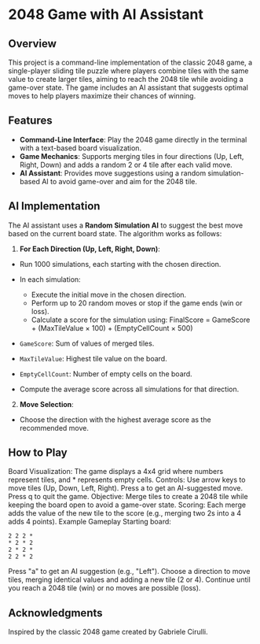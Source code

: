 # 2048 Game with AI Assistant

## Overview

This project is a command-line implementation of the classic 2048 game, a single-player sliding tile puzzle where players combine tiles with the same value to create larger tiles, aiming to reach the 2048 tile while avoiding a game-over state. The game includes an AI assistant that suggests optimal moves to help players maximize their chances of winning.

## Features

- **Command-Line Interface**: Play the 2048 game directly in the terminal with a text-based board visualization.
- **Game Mechanics**: Supports merging tiles in four directions (Up, Left, Right, Down) and adds a random 2 or 4 tile after each valid move.
- **AI Assistant**: Provides move suggestions using a random simulation-based AI to avoid game-over and aim for the 2048 tile.

## AI Implementation

The AI assistant uses a **Random Simulation AI** to suggest the best move based on the current board state. The algorithm works as follows:

1. **For Each Direction (Up, Left, Right, Down)**:
- Run 1000 simulations, each starting with the chosen direction.
- In each simulation:
    - Execute the initial move in the chosen direction.
    - Perform up to 20 random moves or stop if the game ends (win or loss).
    - Calculate a score for the simulation using:
      FinalScore = GameScore + (MaxTileValue × 100) + (EmptyCellCount × 500)

- `GameScore`: Sum of values of merged tiles.
- `MaxTileValue`: Highest tile value on the board.
- `EmptyCellCount`: Number of empty cells on the board.
- Compute the average score across all simulations for that direction.

2. **Move Selection**:
- Choose the direction with the highest average score as the recommended move.


## How to Play
Board Visualization: The game displays a 4x4 grid where numbers represent tiles, and * represents empty cells.
Controls:
Use arrow keys to move tiles (Up, Down, Left, Right).
Press a to get an AI-suggested move.
Press q to quit the game.
Objective: Merge tiles to create a 2048 tile while keeping the board open to avoid a game-over state.
Scoring: Each merge adds the value of the new tile to the score (e.g., merging two 2s into a 4 adds 4 points).
Example Gameplay
Starting board:


```
2 2 2 *
* 2 * 2
2 * 2 *
2 2 * 2
```

Press "a" to get an AI suggestion (e.g., "Left").
Choose a direction to move tiles, merging identical values and adding a new tile (2 or 4).
Continue until you reach a 2048 tile (win) or no moves are possible (loss).

## Acknowledgments
Inspired by the classic 2048 game created by Gabriele Cirulli.